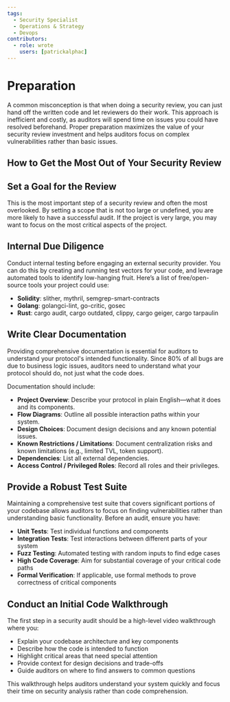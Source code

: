 ```yaml
---
tags:
  - Security Specialist
  - Operations & Strategy
  - Devops
contributors:
  - role: wrote
    users: [patrickalphac]
---
```


# Preparation

A common misconception is that when doing a security review, you can just hand off the written code and let reviewers do their work. This approach is inefficient and costly, as auditors will spend time on issues you could have resolved beforehand. Proper preparation maximizes the value of your security review investment and helps auditors focus on complex vulnerabilities rather than basic issues.

## How to Get the Most Out of Your Security Review

## Set a Goal for the Review

This is the most important step of a security review and often the most overlooked. By setting a scope that is not too large or undefined, you are more likely to have a successful audit. If the project is very large, you may want to focus on the most critical aspects of the project.

## Internal Due Diligence

Conduct internal testing before engaging an external security provider. You can do this by creating and running test vectors for your code, and leverage automated tools to identify low-hanging fruit. Here’s a list of free/open-source tools your project could use:

- **Solidity**: slither, mythril, semgrep-smart-contracts
- **Golang**: golangci-lint, go-critic, gosec
- **Rust**: cargo audit, cargo outdated, clippy, cargo geiger, cargo tarpaulin

## Write Clear Documentation

Providing comprehensive documentation is essential for auditors to understand your protocol's intended functionality. Since 80% of all bugs are due to business logic issues, auditors need to understand what your protocol should do, not just what the code does.

Documentation should include:

- **Project Overview**: Describe your protocol in plain English—what it does and its components.
- **Flow Diagrams**: Outline all possible interaction paths within your system.
- **Design Choices**: Document design decisions and any known potential issues.
- **Known Restrictions / Limitations**: Document centralization risks and known limitations (e.g., limited TVL, token support).
- **Dependencies**: List all external dependencies.
- **Access Control / Privileged Roles**: Record all roles and their privileges.

## Provide a Robust Test Suite

Maintaining a comprehensive test suite that covers significant portions of your codebase allows auditors to focus on finding vulnerabilities rather than understanding basic functionality. Before an audit, ensure you have:

- **Unit Tests**: Test individual functions and components
- **Integration Tests**: Test interactions between different parts of your system
- **Fuzz Testing**: Automated testing with random inputs to find edge cases
- **High Code Coverage**: Aim for substantial coverage of your critical code paths
- **Formal Verification**: If applicable, use formal methods to prove correctness of critical components

## Conduct an Initial Code Walkthrough

The first step in a security audit should be a high-level video walkthrough where you:

- Explain your codebase architecture and key components
- Describe how the code is intended to function
- Highlight critical areas that need special attention
- Provide context for design decisions and trade-offs
- Guide auditors on where to find answers to common questions

This walkthrough helps auditors understand your system quickly and focus their time on security analysis rather than code comprehension.
